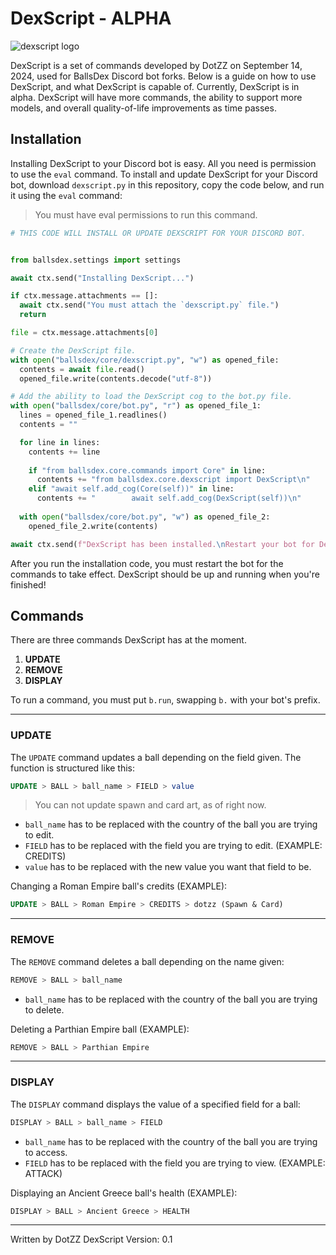 # DexScript - ALPHA

![dexscript logo]([http://url/to/img.png](https://i.imgur.com/uKfx0qO.png))

DexScript is a set of commands developed by DotZZ on September 14, 2024, used for BallsDex Discord bot forks.
Below is a guide on how to use DexScript, and what DexScript is capable of.
Currently, DexScript is in alpha. DexScript will have more commands, the ability to support more models, and overall quality-of-life improvements as time passes.

## Installation

Installing DexScript to your Discord bot is easy. All you need is permission to use the `eval` command.
To install and update DexScript for your Discord bot, download `dexscript.py` in this repository, copy the code below, and run it using the `eval` command:

> You must have eval permissions to run this command.

```py
# THIS CODE WILL INSTALL OR UPDATE DEXSCRIPT FOR YOUR DISCORD BOT.


from ballsdex.settings import settings

await ctx.send("Installing DexScript...")

if ctx.message.attachments == []:
  await ctx.send("You must attach the `dexscript.py` file.")
  return

file = ctx.message.attachments[0]

# Create the DexScript file.
with open("ballsdex/core/dexscript.py", "w") as opened_file:
  contents = await file.read()
  opened_file.write(contents.decode("utf-8"))

# Add the ability to load the DexScript cog to the bot.py file.
with open("ballsdex/core/bot.py", "r") as opened_file_1:
  lines = opened_file_1.readlines()
  contents = ""

  for line in lines:
    contents += line
  
    if "from ballsdex.core.commands import Core" in line:
      contents += "from ballsdex.core.dexscript import DexScript\n"
    elif "await self.add_cog(Core(self))" in line:
      contents += "        await self.add_cog(DexScript(self))\n"
  
  with open("ballsdex/core/bot.py", "w") as opened_file_2:
    opened_file_2.write(contents)

await ctx.send(f"DexScript has been installed.\nRestart your bot for DexScript to work.\nUse `{settings.prefix}about` to test it out!")
```

After you run the installation code, you must restart the bot for the commands to take effect.
DexScript should be up and running when you're finished!

## Commands

There are three commands DexScript has at the moment.

1. **UPDATE**
2. **REMOVE**
3. **DISPLAY**

To run a command, you must put `b.run`, swapping `b.` with your bot's prefix.

-----------

### UPDATE

The `UPDATE` command updates a ball depending on the field given. The function is structured like this:<br>
```sql
UPDATE > BALL > ball_name > FIELD > value
```

> You can not update spawn and card art, as of right now.

- `ball_name` has to be replaced with the country of the ball you are trying to edit.
- `FIELD` has to be replaced with the field you are trying to edit. (EXAMPLE: CREDITS)
- `value` has to be replaced with the new value you want that field to be.

Changing a Roman Empire ball's credits (EXAMPLE):<br>
```sql
UPDATE > BALL > Roman Empire > CREDITS > dotzz (Spawn & Card)
```

-----------

### REMOVE

The `REMOVE` command deletes a ball depending on the name given:<br>
```sql
REMOVE > BALL > ball_name
```

- `ball_name` has to be replaced with the country of the ball you are trying to delete.

Deleting a Parthian Empire ball (EXAMPLE):<br>
```sql
REMOVE > BALL > Parthian Empire
```

-----------

### DISPLAY

The `DISPLAY` command displays the value of a specified field for a ball:<br>
```sql
DISPLAY > BALL > ball_name > FIELD
```

- `ball_name` has to be replaced with the country of the ball you are trying to access.
- `FIELD` has to be replaced with the field you are trying to view. (EXAMPLE: ATTACK)

Displaying an Ancient Greece ball's health (EXAMPLE):<br>
```sql
DISPLAY > BALL > Ancient Greece > HEALTH
```

-----------

Written by DotZZ
DexScript Version: 0.1
